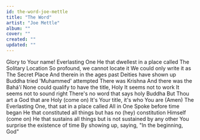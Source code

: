 ```yaml
---
id: the-word-joe-mettle
title: "The Word"
artist: "Joe Mettle"
album: ""
cover: ""
created: ""
updated: ""
---
```


Glory to Your name!
Everlasting One
He that dwellest in a place called The Solitary Location
So profound, we cannot locate it
We could only write it as The Secret Place
And therein in the ages past
Deities have shown up
Buddha tried
'Muhammed' attempted
There was Krishna
And there was the Bahá'í
None could qualify to have the title, Holy
It seems not to work
It seems not to sound right
There's no word that says holy Buddha
But Thou art a God that are Holy (come on)
It's Your title, it's who You are (Amen)
The Everlasting One, that sat in a place called All in One
Spoke before time began
He that constituted all things but has no (hey) constitution Himself (come on)
He that sustains all things but is not sustained by any other
You surprise the existence of time
By showing up, saying, "In the beginning, God"